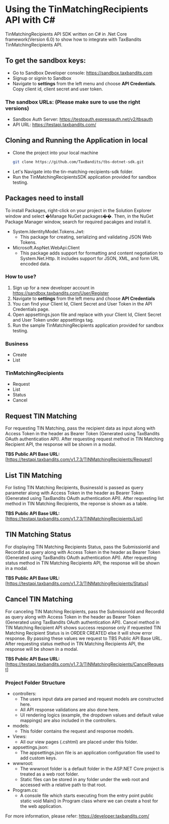 # Using the TinMatchingRecipients API with C#
TinMatchingRecipients API SDK written on C# in .Net Core framework(Version 6.0) to show how to integrate with TaxBandits TinMatchingRecipients API. 

## To get the sandbox keys:
- Go to Sandbox Developer console: https://sandbox.taxbandits.com
- Signup or signin to Sandbox 
- Navigate to **settings** from the left menu and choose **API Credentials**. Copy client id, client secret and user token. 

### The sandbox URLs: (Please make sure to use the right versions)
- Sandbox Auth Server: https://testoauth.expressauth.net/v2/tbsauth 
- API URL: https://testapi.taxbandits.com/

## Cloning and Running the Application in local
 - Clone the project into your local machine 
    ```bash
    git clone https://github.com/TaxBandits/tbs-dotnet-sdk.git
    ```
 - Let's Navigate into the tin-matching-recipients-sdk folder.
 - Run the TinMatchingRecipientsSDK application provided for sandbox testing.

## Packages need to install
To install Packages, right-click on your project in the Solution Explorer window and select �Manage NuGet packages��. Then, in the NuGet Package Manager window, search for required pacakges and install it.  
  
* System.IdentityModel.Tokens.Jwt:
    - This package for creating, serializing and validating JSON Web Tokens.
* Microsoft.AspNet.WebApi.Client
    - This package adds support for formatting and content negotiation to System.Net.Http. It includes support for JSON, XML, and form URL encoded data.

### How to use?
1. Sign up for a new developer account in https://sandbox.taxbandits.com/User/Register
2. Navigate to **settings** from the left menu and choose **API Credentials**
3. You can find your Client Id, Client Secret and User Token in the API Credentials page.
4. Open appsettings.json file and replace with your Client Id, Client Secret and User Token under appsettings tag.
5. Run the sample TinMatchingRecipients application provided for sandbox testing.

### Business
- Create 
- List

### TinMatchingRecipients
- Request 
- List
- Status
- Cancel

## Request TIN Matching
For requesting TIN Matching, pass the recipient data as input along with Access Token in the header as Bearer Token (Generated using TaxBandits OAuth authentication API). After requesting request method in TIN Matching Recipient API, the response will be shown in a modal.

**TBS Public API Base URL:** [https://testapi.taxbandits.com/v1.7.3/TINMatchingRecipients/Request]

## List TIN Matching
For listing TIN Matching Recipients, BusinessId is passed as query parameter  along with Access Token in the header as Bearer Token (Generated using TaxBandits OAuth authentication API).
After requesting list method in TIN Matching Recipients, the reponse is shown as a table.

**TBS Public API Base URL:** [https://testapi.taxbandits.com/v1.7.3/TINMatchingRecipients/List]
## TIN Matching Status
For displaying TIN Matching Recipients Status, pass the SubmissionId and RecordId as query along with Access Token in the header as Bearer Token (Generated using TaxBandits OAuth authentication API). 
After requesting status method in TIN Matching Recipients API, the response will be shown in a modal.

**TBS Public API Base URL:** [https://testapi.taxbandits.com/v1.7.3/TINMatchingRecipients/Status]

## Cancel TIN Matching 
For canceling TIN Matching Recipients, pass the SubmissionId and RecordId as query along with Access Token in the header as Bearer Token (Generated using TaxBandits OAuth authentication API). Cancel method in TIN Matching Recipient API shows success response only if requested TIN Matching Recipient Status is in ORDER CREATED else it will show error response. By passing these values we request to TBS Public API Base URL. 
After requesting status method in TIN Matching Recipients API, the response will be shown in a modal.

**TBS Public API Base URL:** [https://testapi.taxbandits.com/v1.7.3/TINMatchingRecipients/CancelRequest]
    
### Project Folder Structure
* controllers:
    - The users input data are parsed and request models are constructed here.
    - All API response validations are also done here.
    - UI rendering logics (example, the dropdown values and default value mappings) are also included in the controllers.   
* models:
    - This folder contains the request and response models.
* Views:
    - All our view pages (.cshtml) are placed under this folder. 
* appsettings.json:
    - The appsettings.json file is an application configuration file used to add custom keys.
* wwwroot:
    - The wwwroot folder is a default folder in the ASP.NET Core project is treated as a web root folder. 
    - Static files can be stored in any folder under the web root and accessed with a relative path to that root.
* Program.cs:
    - A console file which starts executing from the entry point public static void Main() in Program class where we can create a host for the web application.
    
For more information, please refer: https://developer.taxbandits.com/
 